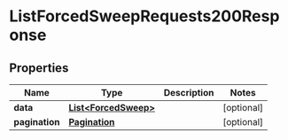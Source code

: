 

# ListForcedSweepRequests200Response


## Properties

| Name | Type | Description | Notes |
|------------ | ------------- | ------------- | -------------|
|**data** | [**List&lt;ForcedSweep&gt;**](ForcedSweep.md) |  |  [optional] |
|**pagination** | [**Pagination**](Pagination.md) |  |  [optional] |



